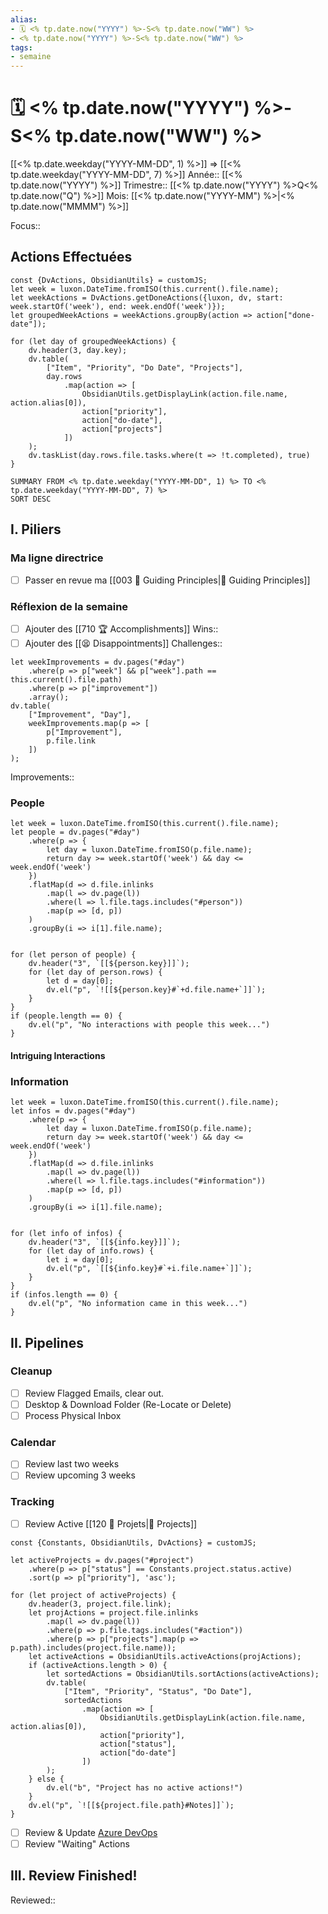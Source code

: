 ```yaml
---
alias:
- 🗓 <% tp.date.now("YYYY") %>-S<% tp.date.now("WW") %>
- <% tp.date.now("YYYY") %>-S<% tp.date.now("WW") %>
tags:
- semaine
---
```


# 🗓 <% tp.date.now("YYYY") %>-S<% tp.date.now("WW") %>
[[<% tp.date.weekday("YYYY-MM-DD", 1) %>]] => [[<% tp.date.weekday("YYYY-MM-DD", 7) %>]]
Année:: [[<% tp.date.now("YYYY") %>]]
Trimestre:: [[<% tp.date.now("YYYY") %>Q<% tp.date.now("Q") %>]]
Mois: [[<% tp.date.now("YYYY-MM") %>|<% tp.date.now("MMMM") %>]]

Focus:: 

## Actions Effectuées

```dataviewjs
const {DvActions, ObsidianUtils} = customJS;
let week = luxon.DateTime.fromISO(this.current().file.name);
let weekActions = DvActions.getDoneActions({luxon, dv, start: week.startOf('week'), end: week.endOf('week')});
let groupedWeekActions = weekActions.groupBy(action => action["done-date"]);

for (let day of groupedWeekActions) {
    dv.header(3, day.key);
    dv.table(
        ["Item", "Priority", "Do Date", "Projects"],
        day.rows
            .map(action => [
                ObsidianUtils.getDisplayLink(action.file.name, action.alias[0]),
                action["priority"],
                action["do-date"],
                action["projects"]
            ])
    );
    dv.taskList(day.rows.file.tasks.where(t => !t.completed), true)
}
```
```toggl
SUMMARY FROM <% tp.date.weekday("YYYY-MM-DD", 1) %> TO <% tp.date.weekday("YYYY-MM-DD", 7) %>
SORT DESC
```

## I. Piliers

### Ma ligne directrice
- [ ] Passer en revue ma [[003 🧭 Guiding Principles|🧭 Guiding Principles]]


### Réflexion de la semaine
- [ ] Ajouter des [[710 🏆 Accomplishments]]
Wins:: 
- [ ] Ajouter des [[😫 Disappointments]]
Challenges:: 

```dataviewjs
let weekImprovements = dv.pages("#day")
    .where(p => p["week"] && p["week"].path == this.current().file.path)
    .where(p => p["improvement"])
    .array();
dv.table(
    ["Improvement", "Day"],
    weekImprovements.map(p => [
        p["Improvement"],
        p.file.link
    ])
);
```

Improvements:: 

### People
```dataviewjs
let week = luxon.DateTime.fromISO(this.current().file.name);
let people = dv.pages("#day")
    .where(p => {
        let day = luxon.DateTime.fromISO(p.file.name);
        return day >= week.startOf('week') && day <= week.endOf('week')
    })
    .flatMap(d => d.file.inlinks
        .map(l => dv.page(l))
        .where(l => l.file.tags.includes("#person"))
        .map(p => [d, p])
    )
    .groupBy(i => i[1].file.name);


for (let person of people) {
    dv.header("3", `[[${person.key}]]`);
    for (let day of person.rows) {
        let d = day[0];
        dv.el("p", `![[${person.key}#`+d.file.name+`]]`);
    }
}
if (people.length == 0) {
    dv.el("p", "No interactions with people this week...")
}
```

#### Intriguing Interactions



### Information
```dataviewjs
let week = luxon.DateTime.fromISO(this.current().file.name);
let infos = dv.pages("#day")
    .where(p => {
        let day = luxon.DateTime.fromISO(p.file.name);
        return day >= week.startOf('week') && day <= week.endOf('week')
    })
    .flatMap(d => d.file.inlinks
        .map(l => dv.page(l))
        .where(l => l.file.tags.includes("#information"))
        .map(p => [d, p])
    )
    .groupBy(i => i[1].file.name);


for (let info of infos) {
    dv.header("3", `[[${info.key}]]`);
    for (let day of info.rows) {
        let i = day[0];
        dv.el("p", `[[${info.key}#`+i.file.name+`]]`);
    }
}
if (infos.length == 0) {
    dv.el("p", "No information came in this week...")
}
```

## II. Pipelines

### Cleanup

- [ ] Review Flagged Emails, clear out.
- [ ] Desktop & Download Folder (Re-Locate or Delete)
- [ ] Process Physical Inbox

### Calendar

- [ ] Review last two weeks
- [ ] Review upcoming 3 weeks

### Tracking

- [ ] Review Active [[120 🧗 Projets|🧗 Projects]]
```dataviewjs
const {Constants, ObsidianUtils, DvActions} = customJS;

let activeProjects = dv.pages("#project")
    .where(p => p["status"] == Constants.project.status.active)
    .sort(p => p["priority"], 'asc');

for (let project of activeProjects) {
    dv.header(3, project.file.link);
    let projActions = project.file.inlinks
        .map(l => dv.page(l))
        .where(p => p.file.tags.includes("#action"))
        .where(p => p["projects"].map(p => p.path).includes(project.file.name));
    let activeActions = ObsidianUtils.activeActions(projActions);
    if (activeActions.length > 0) {
        let sortedActions = ObsidianUtils.sortActions(activeActions);
        dv.table(
            ["Item", "Priority", "Status", "Do Date"],
            sortedActions
                .map(action => [
                    ObsidianUtils.getDisplayLink(action.file.name, action.alias[0]),
                    action["priority"],
                    action["status"],
                    action["do-date"]
                ])
        );
    } else {
        dv.el("b", "Project has no active actions!")
    }
    dv.el("p", `![[${project.file.path}#Notes]]`);
}
```

- [ ] Review & Update [Azure DevOps](https://msdata.visualstudio.com/Vienna/_queries/query/127dcf1b-6e50-4bf1-bcbc-75a2dd71ea86/)
- [ ] Review "Waiting" Actions

## III. Review Finished!
Reviewed::